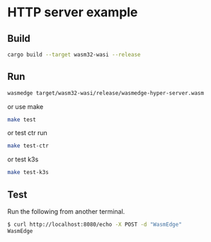 # HTTP server example

## Build

```bash
cargo build --target wasm32-wasi --release
```

## Run

```bash
wasmedge target/wasm32-wasi/release/wasmedge-hyper-server.wasm
```

or use make

```bash
make test
```

or test ctr run

```bash
make test-ctr
```

or test k3s

```bash
make test-k3s
```

## Test

Run the following from another terminal.

```bash
$ curl http://localhost:8080/echo -X POST -d "WasmEdge"
WasmEdge
```


